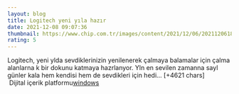 ```yaml
--- 
layout: blog
title: Logitech yeni yıla hazır
date: 2021-12-08 09:07:36
thumbnail: https://www.chip.com.tr/images/content/2021/12/06/202112061858289185/logitech-ile-tum-calisma-alanlari-yeni-yila-hazir.jpg
rating: 5
---
```

Logitech, yeni ylda sevdiklerinizin yenilenerek çalmaya balamalar için çalma alanlarna k bir dokunu katmaya hazrlanyor. Yln en sevilen zamanna sayl günler kala hem kendisi hem de sevdikleri için hedi… [+4621 chars]</br>&nbsp;Dijital içerik platformu<a href="https://www.techno-light.net/">windows</a>